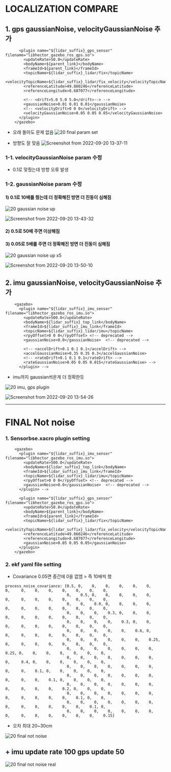 LOCALIZATION COMPARE
===
## 1. gps gaussianNoise, velocityGaussianNoise 추가
```
      <plugin name="${lidar_suffix}_gps_sensor" filename="libhector_gazebo_ros_gps.so">
        <updateRate>50.0</updateRate>
        <bodyName>${parent_link}</bodyName>
        <frameId>${parent_link}</frameId>
        <topicName>${lidar_suffix}_lidar/fix</topicName>
        <velocityTopicName>${lidar_suffix}_lidar/fix_velocity</velocityTopicName>
        <referenceLatitude>49.860246</referenceLatitude>
        <referenceLongitude>8.687077</referenceLongitude>

        <!-- <drift>5.0 5.0 5.0</drift>--> -->
        <gaussianNoise>0.01 0.01 0.01</gaussianNoise>
        <!-- <velocityDrift>0 0 0</velocityDrift> -->
        <velocityGaussianNoise>0.05 0.05 0.05</velocityGaussianNoise>
      </plugin>
    </gazebo>
```
- 오래 돌아도 문제 없음
![20 final param set](https://user-images.githubusercontent.com/108650199/191168743-b7053642-c674-4172-af9a-ec4e0a4c9733.png)

- 방향도 잘 맞음
![Screenshot from 2022-09-20 13-37-11](https://user-images.githubusercontent.com/108650199/191168718-1c905f01-93cb-4e4a-bc03-2498eb0291f1.png)

### 1-1. velocityGaussianNoise param 수정
- 0.1로 맞췄는데 방향 오류 발생

### 1-2. gaussianNoise param 수정
#### 1) 0.1로 10배를 줬는데 더 정확해진 방면 더 진동이 심해짐

![20 gaussian noise up](https://user-images.githubusercontent.com/108650199/191169414-06715f8a-c4a6-47b3-9b73-fe10996d6ca8.png)

![Screenshot from 2022-09-20 13-43-32](https://user-images.githubusercontent.com/108650199/191169471-408af539-e7b4-4c91-b19d-b750138c918f.png)

#### 2) 0.5로 50배 주면 이상해짐
#### 3) 0.05로 5배를 주면 더 정확해진 방면 더 진동이 심해짐

![20 gaussian noise up x5](https://user-images.githubusercontent.com/108650199/191170189-5efc65ee-1497-4fa7-a446-55631b85d521.png)

![Screenshot from 2022-09-20 13-50-10](https://user-images.githubusercontent.com/108650199/191170177-15495dc3-de07-4b0f-ade3-8cb924e261e6.png)

## 2. imu gaussianNoise, velocityGaussianNoise 추가
```
    <gazebo>
      <plugin name="${lidar_suffix}_imu_sensor" filename="libhector_gazebo_ros_imu.so">
        <updateRate>500.0</updateRate>
        <bodyName>${lidar_suffix}_top_link</bodyName>
        <frameId>${lidar_suffix}_imu_link</frameId>
        <topicName>${lidar_suffix}_lidar/imu</topicName>
        <rpyOffset>0 0 0</rpyOffset> <!-- deprecated -->
        <gaussianNoise>0.0</gaussianNoise>  <!-- deprecated -->

        <!-- <accelDrift>0.1 0.1 0.1</accelDrift> -->
        <accelGaussianNoise>0.35 0.35 0.3</accelGaussianNoise> 
        <!-- <rateDrift>0.1 0.1 0.1</rateDrift> -->
        <rateGaussianNoise>0.05 0.05 0.015</rateGaussianNoise> -->
      </plugin> -->
```
- imu까지 gaussian씌운게 더 정확한듯

![20 imu, gps plugin](https://user-images.githubusercontent.com/108650199/191170793-efb9d88e-053e-43a5-907d-0e7b759b9fbb.png)

![Screenshot from 2022-09-20 13-54-26](https://user-images.githubusercontent.com/108650199/191170798-bd406fdf-06d5-4410-8a37-e667d7ce1959.png)

---

# FINAL Not noise
### 1. Sensorbse.xacro plugin setting
```
    <gazebo>
      <plugin name="${lidar_suffix}_imu_sensor" filename="libhector_gazebo_ros_imu.so">
        <updateRate>500.0</updateRate>
        <bodyName>${lidar_suffix}_top_link</bodyName>
        <frameId>${lidar_suffix}_imu_link</frameId>
        <topicName>${lidar_suffix}_lidar/imu</topicName>
        <rpyOffset>0 0 0</rpyOffset> <!-- deprecated -->
        <gaussianNoise>0.0</gaussianNoise>  <!-- deprecated -->
      </plugin> -->

      <plugin name="${lidar_suffix}_gps_sensor" filename="libhector_gazebo_ros_gps.so">
        <updateRate>50.0</updateRate>
        <bodyName>${parent_link}</bodyName>
        <frameId>${parent_link}</frameId>
        <topicName>${lidar_suffix}_lidar/fix</topicName>
        <velocityTopicName>${lidar_suffix}_lidar/fix_velocity</velocityTopicName>
        <referenceLatitude>49.860246</referenceLatitude>
        <referenceLongitude>8.687077</referenceLongitude>
        <gaussianNoise>0.05 0.05 0.05</gaussianNoise>
      </plugin>
    </gazebo>
```

### 2. ekf yaml file setting
- Covariance 0.05면 중간에 0을 없앰 > 즉 10배씩 했
```
process_noise_covariance: [0.5, 0,    0,    0,    0,    0,    0,     0,     0,    0,    0,    0,    0,    0,    0,
                           0,    0.5, 0,    0,    0,    0,    0,     0,     0,    0,    0,    0,    0,    0,    0,
                           0,    0,    0.0, 0,    0,    0,    0,     0,     0,    0,    0,    0,    0,    0,    0,
                           0,    0,    0,    0.3, 0,    0,    0,     0,     0,    0,    0,    0,    0,    0,    0,
                           0,    0,    0,    0,    0.3, 0,    0,     0,     0,    0,    0,    0,    0,    0,    0,
                           0,    0,    0,    0,    0,    0.6, 0,     0,     0,    0,    0,    0,    0,    0,    0,
                           0,    0,    0,    0,    0,    0,    0.25, 0,     0,    0,    0,    0,    0,    0,    0,
                           0,    0,    0,    0,    0,    0,    0,     0.25, 0,    0,    0,    0,    0,    0,    0,
                           0,    0,    0,    0,    0,    0,    0,     0,     0.4, 0,    0,    0,    0,    0,    0,
                           0,    0,    0,    0,    0,    0,    0,     0,     0,    0.1, 0,    0,    0,    0,    0,
                           0,    0,    0,    0,    0,    0,    0,     0,     0,    0,    0.1, 0,    0,    0,    0,
                           0,    0,    0,    0,    0,    0,    0,     0,     0,    0,    0,    0.2, 0,    0,    0,
                           0,    0,    0,    0,    0,    0,    0,     0,     0,    0,    0,    0,    0.1, 0,    0,
                           0,    0,    0,    0,    0,    0,    0,     0,     0,    0,    0,    0,    0,    0.1, 0,
                           0,    0,    0,    0,    0,    0,    0,     0,     0,    0,    0,    0,    0,    0,    0.15]
```
- 오차 최대 20~30cm

![20 final not noise](https://user-images.githubusercontent.com/108650199/191184492-40e07bed-e2ce-44b8-ba65-d629cecf3050.png)

## + imu update rate 100 gps update 50

![20 final not noise real](https://user-images.githubusercontent.com/108650199/191190590-b68855a2-6353-437c-8a92-a9531da4c42a.png)
